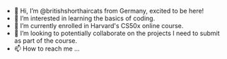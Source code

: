 - 👋 Hi, I’m @britishshorthaircats from Germany, excited to be here!
- 👀 I’m interested in learning the basics of coding.
- 🌱 I’m currently enrolled in Harvard's CS50x online course.
- 💞️ I’m looking to potentially collaborate on the projects I need to submit as part of the course.
- 📫 How to reach me ...

<!---
britishshorthaircats/britishshorthaircats is a ✨ special ✨ repository because its `README.md` (this file) appears on your GitHub profile.
You can click the Preview link to take a look at your changes.
--->
